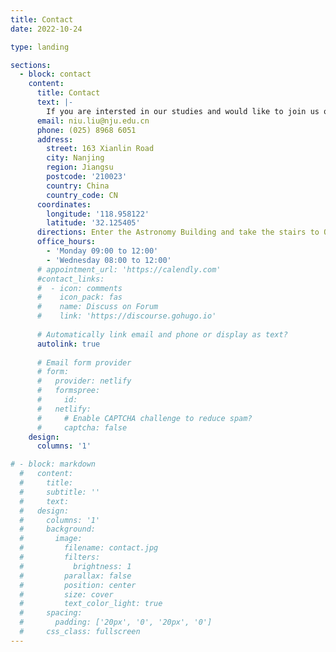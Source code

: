 ```yaml
---
title: Contact
date: 2022-10-24

type: landing

sections:
  - block: contact
    content:
      title: Contact
      text: |-
        If you are intersted in our studies and would like to join us or develop a collaboration with us, please feel free to contact us.
      email: niu.liu@nju.edu.cn
      phone: (025) 8968 6051
      address:
        street: 163 Xianlin Road
        city: Nanjing
        region: Jiangsu
        postcode: '210023'
        country: China
        country_code: CN
      coordinates:
        longitude: '118.958122'
        latitude: '32.125405'
      directions: Enter the Astronomy Building and take the stairs to Office 317 on Floor 3
      office_hours:
        - 'Monday 09:00 to 12:00'
        - 'Wednesday 08:00 to 12:00'
      # appointment_url: 'https://calendly.com'
      #contact_links:
      #  - icon: comments
      #    icon_pack: fas
      #    name: Discuss on Forum
      #    link: 'https://discourse.gohugo.io'
    
      # Automatically link email and phone or display as text?
      autolink: true
    
      # Email form provider
      # form:
      #   provider: netlify
      #   formspree:
      #     id:
      #   netlify:
      #     # Enable CAPTCHA challenge to reduce spam?
      #     captcha: false
    design:
      columns: '1'

# - block: markdown
  #   content:
  #     title:
  #     subtitle: ''
  #     text:
  #   design:
  #     columns: '1'
  #     background:
  #       image: 
  #         filename: contact.jpg
  #         filters:
  #           brightness: 1
  #         parallax: false
  #         position: center
  #         size: cover
  #         text_color_light: true
  #     spacing:
  #       padding: ['20px', '0', '20px', '0']
  #     css_class: fullscreen
---
```

